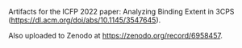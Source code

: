 
Artifacts for the ICFP 2022 paper: Analyzing Binding Extent in 3CPS (https://dl.acm.org/doi/abs/10.1145/3547645). 

Also uploaded to Zenodo at https://zenodo.org/record/6958457.
